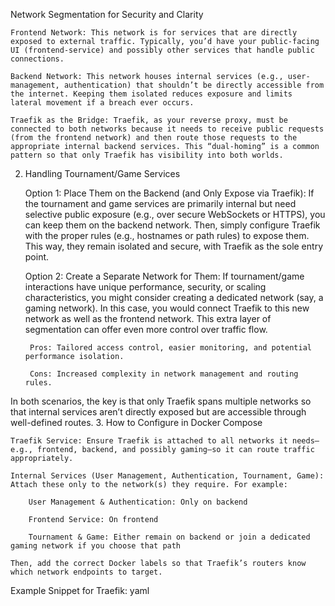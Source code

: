  Network Segmentation for Security and Clarity

    Frontend Network: This network is for services that are directly exposed to external traffic. Typically, you’d have your public-facing UI (frontend-service) and possibly other services that handle public connections.

    Backend Network: This network houses internal services (e.g., user-management, authentication) that shouldn’t be directly accessible from the internet. Keeping them isolated reduces exposure and limits lateral movement if a breach ever occurs.

    Traefik as the Bridge: Traefik, as your reverse proxy, must be connected to both networks because it needs to receive public requests (from the frontend network) and then route those requests to the appropriate internal backend services. This “dual-homing” is a common pattern so that only Traefik has visibility into both worlds.

2. Handling Tournament/Game Services

    Option 1: Place Them on the Backend (and Only Expose via Traefik): If the tournament and game services are primarily internal but need selective public exposure (e.g., over secure WebSockets or HTTPS), you can keep them on the backend network. Then, simply configure Traefik with the proper rules (e.g., hostnames or path rules) to expose them. This way, they remain isolated and secure, with Traefik as the sole entry point.

    Option 2: Create a Separate Network for Them: If tournament/game interactions have unique performance, security, or scaling characteristics, you might consider creating a dedicated network (say, a gaming network). In this case, you would connect Traefik to this new network as well as the frontend network. This extra layer of segmentation can offer even more control over traffic flow.

        Pros: Tailored access control, easier monitoring, and potential performance isolation.

        Cons: Increased complexity in network management and routing rules.

In both scenarios, the key is that only Traefik spans multiple networks so that internal services aren’t directly exposed but are accessible through well-defined routes.
3. How to Configure in Docker Compose

    Traefik Service: Ensure Traefik is attached to all networks it needs—e.g., frontend, backend, and possibly gaming—so it can route traffic appropriately.

    Internal Services (User Management, Authentication, Tournament, Game): Attach these only to the network(s) they require. For example:

        User Management & Authentication: Only on backend

        Frontend Service: On frontend

        Tournament & Game: Either remain on backend or join a dedicated gaming network if you choose that path

    Then, add the correct Docker labels so that Traefik’s routers know which network endpoints to target.

Example Snippet for Traefik:
yaml